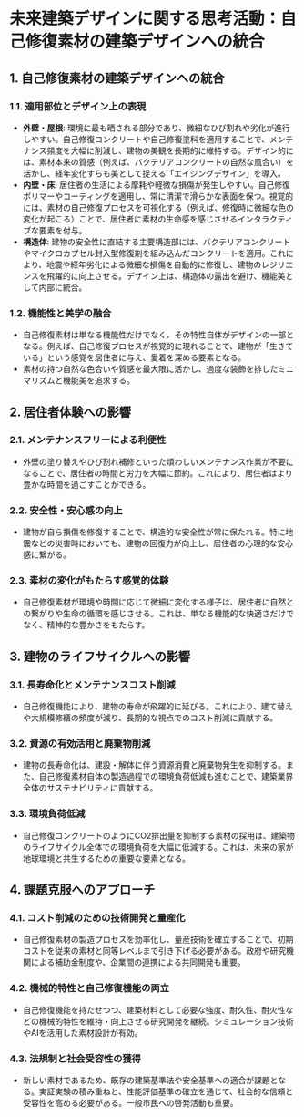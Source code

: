 # 未来建築デザインに関する思考活動：自己修復素材の建築デザインへの統合

## 1. 自己修復素材の建築デザインへの統合

### 1.1. 適用部位とデザイン上の表現
- **外壁・屋根**: 環境に最も晒される部分であり、微細なひび割れや劣化が進行しやすい。自己修復コンクリートや自己修復塗料を適用することで、メンテナンス頻度を大幅に削減し、建物の美観を長期的に維持する。デザイン的には、素材本来の質感（例えば、バクテリアコンクリートの自然な風合い）を活かし、経年変化すらも美として捉える「エイジングデザイン」を導入。
- **内壁・床**: 居住者の生活による摩耗や軽微な損傷が発生しやすい。自己修復ポリマーやコーティングを適用し、常に清潔で滑らかな表面を保つ。視覚的には、素材の自己修復プロセスを可視化する（例えば、修復時に微細な色の変化が起こる）ことで、居住者に素材の生命感を感じさせるインタラクティブな要素を付与。
- **構造体**: 建物の安全性に直結する主要構造部には、バクテリアコンクリートやマイクロカプセル封入型修復剤を組み込んだコンクリートを適用。これにより、地震や経年劣化による微細な損傷を自動的に修復し、建物のレジリエンスを飛躍的に向上させる。デザイン上は、構造体の露出を避け、機能美として内部に統合。

### 1.2. 機能性と美学の融合
- 自己修復素材は単なる機能性だけでなく、その特性自体がデザインの一部となる。例えば、自己修復プロセスが視覚的に現れることで、建物が「生きている」という感覚を居住者に与え、愛着を深める要素となる。
- 素材の持つ自然な色合いや質感を最大限に活かし、過度な装飾を排したミニマリズムと機能美を追求する。

## 2. 居住者体験への影響

### 2.1. メンテナンスフリーによる利便性
- 外壁の塗り替えやひび割れ補修といった煩わしいメンテナンス作業が不要になることで、居住者の時間と労力を大幅に節約。これにより、居住者はより豊かな時間を過ごすことができる。

### 2.2. 安全性・安心感の向上
- 建物が自ら損傷を修復することで、構造的な安全性が常に保たれる。特に地震などの災害時においても、建物の回復力が向上し、居住者の心理的な安心感に繋がる。

### 2.3. 素材の変化がもたらす感覚的体験
- 自己修復素材が環境や時間に応じて微細に変化する様子は、居住者に自然との繋がりや生命の循環を感じさせる。これは、単なる機能的な快適さだけでなく、精神的な豊かさをもたらす。

## 3. 建物のライフサイクルへの影響

### 3.1. 長寿命化とメンテナンスコスト削減
- 自己修復機能により、建物の寿命が飛躍的に延びる。これにより、建て替えや大規模修繕の頻度が減り、長期的な視点でのコスト削減に貢献する。

### 3.2. 資源の有効活用と廃棄物削減
- 建物の長寿命化は、建設・解体に伴う資源消費と廃棄物発生を抑制する。また、自己修復素材自体の製造過程での環境負荷低減も進むことで、建築業界全体のサステナビリティに貢献する。

### 3.3. 環境負荷低減
- 自己修復コンクリートのようにCO2排出量を抑制する素材の採用は、建築物のライフサイクル全体での環境負荷を大幅に低減する。これは、未来の家が地球環境と共生するための重要な要素となる。

## 4. 課題克服へのアプローチ

### 4.1. コスト削減のための技術開発と量産化
- 自己修復素材の製造プロセスを効率化し、量産技術を確立することで、初期コストを従来の素材と同等レベルまで引き下げる必要がある。政府や研究機関による補助金制度や、企業間の連携による共同開発も重要。

### 4.2. 機械的特性と自己修復機能の両立
- 自己修復機能を持たせつつ、建築材料として必要な強度、耐久性、耐火性などの機械的特性を維持・向上させる研究開発を継続。シミュレーション技術やAIを活用した素材設計が有効。

### 4.3. 法規制と社会受容性の獲得
- 新しい素材であるため、既存の建築基準法や安全基準への適合が課題となる。実証実験の積み重ねと、性能評価基準の確立を通じて、社会的な信頼と受容性を高める必要がある。一般市民への啓発活動も重要。